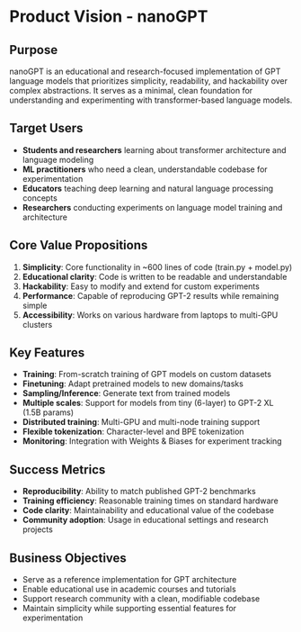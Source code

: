 # Product Vision - nanoGPT

## Purpose
nanoGPT is an educational and research-focused implementation of GPT language models that prioritizes simplicity, readability, and hackability over complex abstractions. It serves as a minimal, clean foundation for understanding and experimenting with transformer-based language models.

## Target Users
- **Students and researchers** learning about transformer architecture and language modeling
- **ML practitioners** who need a clean, understandable codebase for experimentation
- **Educators** teaching deep learning and natural language processing concepts
- **Researchers** conducting experiments on language model training and architecture

## Core Value Propositions
1. **Simplicity**: Core functionality in ~600 lines of code (train.py + model.py)
2. **Educational clarity**: Code is written to be readable and understandable
3. **Hackability**: Easy to modify and extend for custom experiments
4. **Performance**: Capable of reproducing GPT-2 results while remaining simple
5. **Accessibility**: Works on various hardware from laptops to multi-GPU clusters

## Key Features
- **Training**: From-scratch training of GPT models on custom datasets
- **Finetuning**: Adapt pretrained models to new domains/tasks
- **Sampling/Inference**: Generate text from trained models
- **Multiple scales**: Support for models from tiny (6-layer) to GPT-2 XL (1.5B params)
- **Distributed training**: Multi-GPU and multi-node training support
- **Flexible tokenization**: Character-level and BPE tokenization
- **Monitoring**: Integration with Weights & Biases for experiment tracking

## Success Metrics
- **Reproducibility**: Ability to match published GPT-2 benchmarks
- **Training efficiency**: Reasonable training times on standard hardware
- **Code clarity**: Maintainability and educational value of the codebase
- **Community adoption**: Usage in educational settings and research projects

## Business Objectives
- Serve as a reference implementation for GPT architecture
- Enable educational use in academic courses and tutorials
- Support research community with a clean, modifiable codebase
- Maintain simplicity while supporting essential features for experimentation